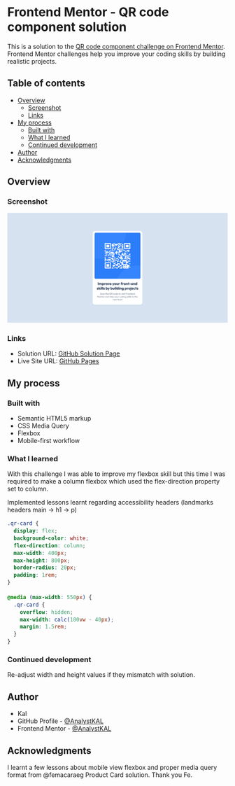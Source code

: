 # Frontend Mentor - QR code component solution

This is a solution to the [QR code component challenge on Frontend Mentor](https://www.frontendmentor.io/challenges/qr-code-component-iux_sIO_H). Frontend Mentor challenges help you improve your coding skills by building realistic projects.

## Table of contents

- [Overview](#overview)
  - [Screenshot](#screenshot)
  - [Links](#links)
- [My process](#my-process)
  - [Built with](#built-with)
  - [What I learned](#what-i-learned)
  - [Continued development](#continued-development)
- [Author](#author)
- [Acknowledgments](#acknowledgments)

## Overview

### Screenshot

![](qr-code-site.png)

### Links

- Solution URL: [GitHub Solution Page](https://github.com/AnalystKAL/QR-Code-Component)
- Live Site URL: [GitHub Pages](https://analystkal.github.io/QR-Code-Component/)

## My process

### Built with

- Semantic HTML5 markup
- CSS Media Query
- Flexbox
- Mobile-first workflow

### What I learned

With this challenge I was able to improve my flexbox skill but this time I was required to make a column flexbox which used the flex-direction property set to column.

Implemented lessons learnt regarding accessibility headers (landmarks headers main -> h1 -> p)

```css
.qr-card {
  display: flex;
  background-color: white;
  flex-direction: column;
  max-width: 400px;
  max-height: 800px;
  border-radius: 20px;
  padding: 1rem;
}

@media (max-width: 550px) {
  .qr-card {
    overflow: hidden;
    max-width: calc(100vw - 40px);
    margin: 1.5rem;
  }
}
```

### Continued development

Re-adjust width and height values if they mismatch with solution.

## Author

- Kal
- GitHub Profile - [@AnalystKAL](https://github.com/AnalystKAL)
- Frontend Mentor - [@AnalystKAL](https://www.frontendmentor.io/profile/AnalystKAL)

## Acknowledgments

I learnt a few lessons about mobile view flexbox and proper media query format from @femacaraeg Product Card solution. Thank you Fe.
